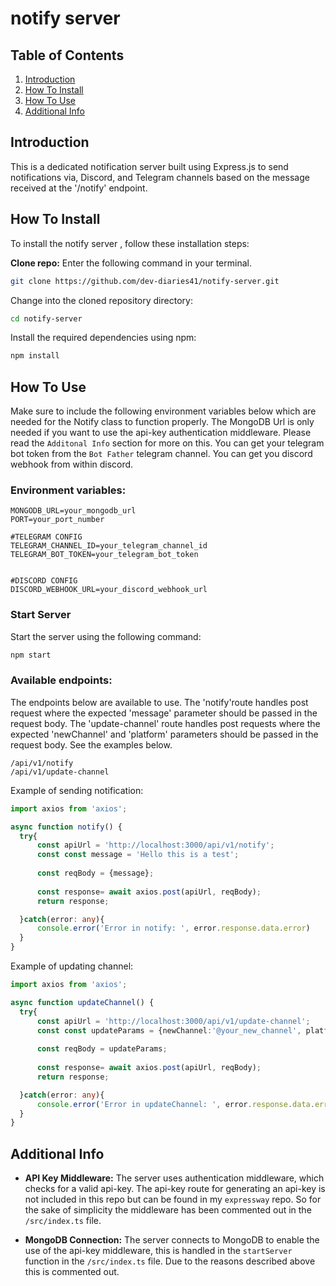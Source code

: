 # notify server

## Table of Contents
1. [Introduction](#introduction)
2. [How To Install](#how-to-install)
3. [How To Use](#how-to-use)
4. [Additional Info](#additional-info)


## Introduction
<a name="introduction"></a>

This is a dedicated notification server built using Express.js to send notifications via, Discord, and Telegram channels based on the message received at the '/notify' endpoint.


## How To Install
<a name="how-to-install"></a>

To install the notify server , follow these installation steps:

**Clone repo:**
Enter the following command in your terminal.

```bash
git clone https://github.com/dev-diaries41/notify-server.git
```

Change into the cloned repository directory:

```bash
cd notify-server
```

Install the required dependencies using npm:
  
```bash
npm install
```

## How To Use
<a name="how-to-use"></a>

Make sure to include the following environment variables below which are needed for the Notify class to function properly.
The MongoDB Url is only needed if you want to use the api-key authentication middleware. Please read the `Additonal Info` section for
more on this. You can get your telegram bot token from the `Bot Father` telegram channel. You can get you discord webhook from within discord.

### Environment variables:

```
MONGODB_URL=your_mongodb_url
PORT=your_port_number

#TELEGRAM CONFIG
TELEGRAM_CHANNEL_ID=your_telegram_channel_id
TELEGRAM_BOT_TOKEN=your_telegram_bot_token


#DISCORD CONFIG
DISCORD_WEBHOOK_URL=your_discord_webhook_url
```

### Start Server

Start the server using the following command:

```bash
npm start 
```

### Available endpoints:
The endpoints below are available to use. The 'notify'route handles post request where the expected 'message' parameter should be passed in the request body. The 'update-channel' route handles post requests where the expected 'newChannel' and 'platform' parameters should be passed in the request body. See the examples below.

```
/api/v1/notify
/api/v1/update-channel
```

Example of sending notification:

```typescript
import axios from 'axios'; 

async function notify() {
  try{
      const apiUrl = 'http://localhost:3000/api/v1/notify';
      const const message = 'Hello this is a test';
    
      const reqBody = {message}; 
         
      const response= await axios.post(apiUrl, reqBody);
      return response;

  }catch(error: any){
      console.error('Error in notify: ', error.response.data.error)
  }
}

```

Example of updating channel:

```typescript
import axios from 'axios'; 

async function updateChannel() {
  try{
      const apiUrl = 'http://localhost:3000/api/v1/update-channel';
      const const updateParams = {newChannel:'@your_new_channel', platform:'TELEGRAM'};
    
      const reqBody = updateParams; 
         
      const response= await axios.post(apiUrl, reqBody);
      return response;

  }catch(error: any){
      console.error('Error in updateChannel: ', error.response.data.error)
  }
}

```

## Additional Info
<a name="additional-info"></a>

- **API Key Middleware:**
    The server uses authentication middleware, which checks for a valid api-key. The api-key route for generating an api-key is not included in this repo but can be found in my `expressway` repo. So for the sake of simplicity the middleware has been commented out in the `/src/index.ts` file.

- **MongoDB Connection:**
    The server connects to MongoDB to enable the use of the api-key middleware, this is handled in the `startServer` function in the `/src/index.ts` file. Due to the reasons described above this is commented out.